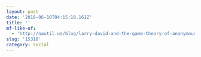 ```yaml
---
layout: post
date: '2018-06-10T04:15:18.161Z'
title: ''
mf-like-of:
  - 'http://nautil.us/blog/larry-david-and-the-game-theory-of-anonymous-donations'
slug: '15318'
category: social
---
```

